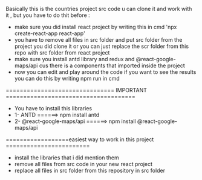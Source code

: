 Basically this is the countries project src code u can clone it and work with it , but you have to do thit before :

-  make sure you did install react project by writing this in cmd 'npx create-react-app react-app' 
-   you have to remove all files in src folder and put src folder from the project you did clone it or you can just replace the scr folder from this repo with src folder from react project
-   make sure you install antd library and redux and @react-google-maps/api cus there is a components that imported inside the project 
-   now you can edit and play around the code if you want to see the results you can do this by writing npm run in cmd


=============================== IMPORTANT =====================================
- You have to install this libraries
- 1- ANTD ======> npm install antd
- 2- @react-google-maps/api ======> npm install @react-google-maps/api

==================easiest way to work in this project ========================
- install the libraries that i did mention them
- remove all files from src code in your new react project
- replace all files in src folder from this repository in src folder

